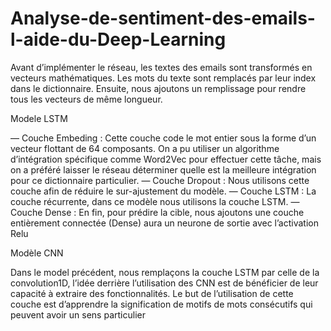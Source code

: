 # Analyse-de-sentiment-des-emails-l-aide-du-Deep-Learning
Avant d’implémenter le réseau, les textes des emails sont transformés en vecteurs
mathématiques. Les mots du texte sont remplacés par leur index dans le dictionnaire.
Ensuite, nous ajoutons un remplissage pour rendre tous les vecteurs de même longueur.

Modele  LSTM

— Couche Embeding : Cette couche code le mot entier sous la forme d’un vecteur
flottant de 64 composants. On a pu utiliser un algorithme d’intégration spécifique
comme Word2Vec pour effectuer cette tâche, mais on a préféré laisser le réseau
déterminer quelle est la meilleure intégration pour ce dictionnaire particulier.
— Couche Dropout : Nous utilisons cette couche afin de réduire le sur-ajustement
du modèle.
— Couche LSTM : La couche récurrente, dans ce modèle nous utilisons la couche
LSTM. 
— Couche Dense : En fin, pour prédire la cible, nous ajoutons une couche entièrement
connectée (Dense) aura un neurone de sortie avec l’activation Relu


Modèle CNN

Dans le model précédent, nous remplaçons la couche LSTM par celle de la convolution1D,
l’idée derrière l’utilisation des CNN est de bénéficier de leur capacité à extraire
des fonctionnalités. Le but de l’utilisation de cette couche est d’apprendre la signification
de motifs de mots consécutifs qui peuvent avoir un sens particulier
